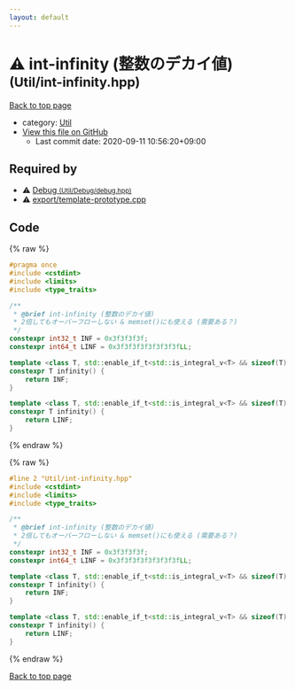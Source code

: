 ```yaml
---
layout: default
---
```


<!-- mathjax config similar to math.stackexchange -->
<script type="text/javascript" async
  src="https://cdnjs.cloudflare.com/ajax/libs/mathjax/2.7.5/MathJax.js?config=TeX-MML-AM_CHTML">
</script>
<script type="text/x-mathjax-config">
  MathJax.Hub.Config({
    TeX: { equationNumbers: { autoNumber: "AMS" }},
    tex2jax: {
      inlineMath: [ ['$','$'] ],
      processEscapes: true
    },
    "HTML-CSS": { matchFontHeight: false },
    displayAlign: "left",
    displayIndent: "2em"
  });
</script>

<script type="text/javascript" src="https://cdnjs.cloudflare.com/ajax/libs/jquery/3.4.1/jquery.min.js"></script>
<script src="https://cdn.jsdelivr.net/npm/jquery-balloon-js@1.1.2/jquery.balloon.min.js" integrity="sha256-ZEYs9VrgAeNuPvs15E39OsyOJaIkXEEt10fzxJ20+2I=" crossorigin="anonymous"></script>
<script type="text/javascript" src="../../assets/js/copy-button.js"></script>
<link rel="stylesheet" href="../../assets/css/copy-button.css" />


# :warning: int-infinity (整数のデカイ値) <small>(Util/int-infinity.hpp)</small>

<a href="../../index.html">Back to top page</a>

* category: <a href="../../index.html#23e8a4b4f7cc1898ef12b4e6e48852bb">Util</a>
* <a href="{{ site.github.repository_url }}/blob/master/Util/int-infinity.hpp">View this file on GitHub</a>
    - Last commit date: 2020-09-11 10:56:20+09:00




## Required by

* :warning: <a href="Debug/debug.hpp.html">Debug <small>(Util/Debug/debug.hpp)</small></a>
* :warning: <a href="../export/template-prototype.cpp.html">export/template-prototype.cpp</a>


## Code

<a id="unbundled"></a>
{% raw %}
```cpp
#pragma once
#include <cstdint>
#include <limits>
#include <type_traits>

/**
 * @brief int-infinity (整数のデカイ値)
 * 2倍してもオーバーフローしない & memset()にも使える (需要ある？)
 */
constexpr int32_t INF = 0x3f3f3f3f;
constexpr int64_t LINF = 0x3f3f3f3f3f3f3f3fLL;

template <class T, std::enable_if_t<std::is_integral_v<T> && sizeof(T) == 4, std::nullptr_t> = nullptr>
constexpr T infinity() {
    return INF;
}

template <class T, std::enable_if_t<std::is_integral_v<T> && sizeof(T) == 8, std::nullptr_t> = nullptr>
constexpr T infinity() {
    return LINF;
}

```
{% endraw %}

<a id="bundled"></a>
{% raw %}
```cpp
#line 2 "Util/int-infinity.hpp"
#include <cstdint>
#include <limits>
#include <type_traits>

/**
 * @brief int-infinity (整数のデカイ値)
 * 2倍してもオーバーフローしない & memset()にも使える (需要ある？)
 */
constexpr int32_t INF = 0x3f3f3f3f;
constexpr int64_t LINF = 0x3f3f3f3f3f3f3f3fLL;

template <class T, std::enable_if_t<std::is_integral_v<T> && sizeof(T) == 4, std::nullptr_t> = nullptr>
constexpr T infinity() {
    return INF;
}

template <class T, std::enable_if_t<std::is_integral_v<T> && sizeof(T) == 8, std::nullptr_t> = nullptr>
constexpr T infinity() {
    return LINF;
}

```
{% endraw %}

<a href="../../index.html">Back to top page</a>

